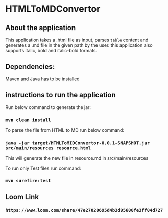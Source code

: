 # HTMLToMDConvertor
## About the application
This application takes a .html file as input, parses `table` content and generates a .md file in the given path by the user.
this application also supports italic, bold and italic-bold formats.

## Dependencies:
Maven and Java has to be installed

## instructions to run the application
Run below command to generate the jar:
### `mvn clean install`

To parse the file from HTML to MD run below command: 
### `java -jar target/HTMLToMIDConvertor-0.0.1-SNAPSHOT.jar src/main/resources resource.html`

This will generate the new file in resource.md in src/main/resources

To run only Test files run command:
### `mvn surefire:test`

## Loom Link
### `https://www.loom.com/share/47e27020695d4b3d95600fe3ff04d727`
